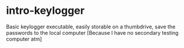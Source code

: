 # intro-keylogger
Basic keylogger executable, easily storable on a thumbdrive, save the passwords to the local computer [Because I have no secondary testing computer atm]
